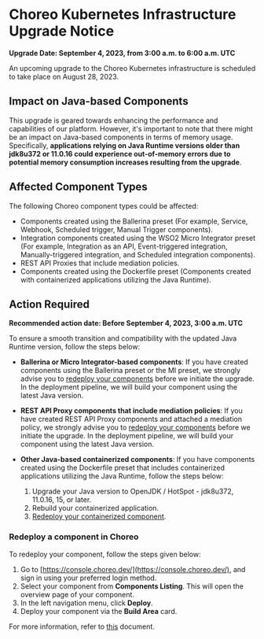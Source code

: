 # Choreo Kubernetes Infrastructure Upgrade Notice

**Upgrade Date: September 4, 2023, from 3:00 a.m. to 6:00 a.m. UTC** 

An upcoming upgrade to the Choreo Kubernetes infrastructure is scheduled to take place on August 28, 2023.

## Impact on Java-based Components

This upgrade is geared towards enhancing the performance and capabilities of our platform. However, it's important to note that there might be an impact on Java-based components in terms of memory usage. Specifically, **applications relying on Java Runtime versions older than jdk8u372 or 11.0.16 could experience out-of-memory errors due to potential memory consumption increases resulting from the upgrade**.

## Affected Component Types

The following Choreo component types could be affected:

- Components created using the Ballerina preset (For example, Service, Webhook, Scheduled trigger, Manual Trigger components).
- Integration components created using the WSO2 Micro Integrator preset (For example, Integration as an API, Event-triggered integration, Manually-triggered integration, and Scheduled integration components).
- REST API Proxies that include mediation policies.
- Components created using the Dockerfile preset (Components created with containerized applications utilizing the Java Runtime).


## Action Required

**Recommended action date: Before September 4, 2023, 3:00 a.m. UTC** 

To ensure a smooth transition and compatibility with the updated Java Runtime version, follow the steps below:

- **Ballerina or Micro Integrator-based components**: If you have created components using the Ballerina preset or the MI preset, we strongly advise you to [redeploy your components](#redeploy-a-component-in-choreo) before we initiate the upgrade. In the deployment pipeline, we will build your component using the latest Java version.

- **REST API Proxy components that include mediation policies**: If you have created REST API Proxy components and attached a mediation policy, we strongly advise you to [redeploy your components](#redeploy-a-component-in-choreo) before we initiate the upgrade. In the deployment pipeline, we will build your component using the latest Java version.

- **Other Java-based containerized components**: If you have components created using the Dockerfile preset that includes containerized applications utilizing the Java Runtime, follow the steps below:

    1. Upgrade your Java version to OpenJDK / HotSpot - jdk8u372, 11.0.16, 15, or later.
    2. Rebuild your containerized application.
    3. [Redeploy your containerized component](#redeploy-a-component-in-choreo).

### Redeploy a component in Choreo 

To redeploy your component, follow the steps given below:

1. Go to [https://console.choreo.dev/](https://console.choreo.dev/), and sign in using your preferred login method.
2. Select your component from **Components Listing**. This will open the overview page of your component.
3. In the left navigation menu, click **Deploy**.
4. Deploy your component via the **Build Area** card. 

For more information, refer to [this](https://kubernetes.io/blog/2022/08/31/cgroupv2-ga-1-25/#migrate-to-cgroup-v2) document. 
